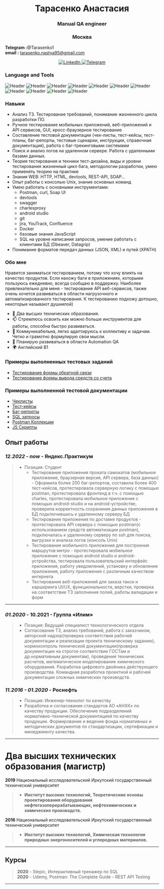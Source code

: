 <div id="header" align="center">
    <h1>Тарасенко Анастасия </h1>
    <h3>Manual QA engineer</h3>
    <h3>Москва</h3>
</div>

**Telegram :**@Tarasenko1<br/> **email :** 	tarasenko.nastya95@gmail.com <br/>
<div id="socials" align="center">
    <a href="linkedin-url">
    <img src="https://img.shields.io/badge/LinkedIn-blue?style=for-the-badge&logo=linkedin&logoColor=white" alt="LinkedIn"/>
  </a>
  <a href="https://t.me/Tarasenko1">
    <img src="https://img.shields.io/badge/Telegram-blue?style=for-the-badge&logo=telegram&logoColor=white" alt="Telegram"/>
  </a>
</div>

### Language and Tools
![Header](https://img.shields.io/badge/Postman-090909?style=for-the-badge&logo=postman&logoColor=f76935)
![Header](https://img.shields.io/badge/Jira-090909?style=for-the-badge&logo=jira&logoColor=136be1)
![Header](https://img.shields.io/badge/Swagger-090909?style=for-the-badge&logo=swagger&logoColor=7ede2b)
![Header](https://img.shields.io/badge/Github-090909?style=for-the-badge&logo=github&logoColor=8cc4d7)
![Header](https://img.shields.io/badge/Figma-090909?style=for-the-badge&logo=figma&logoColor=7d5fa6)
![Header](https://img.shields.io/badge/PostgreSql-090909?style=for-the-badge&logo=postgresql&logoColor=00618a)
![Header](https://img.shields.io/badge/MongoDB-090909?style=for-the-badge&logo=mongodb&logoColor=4aa73c)
![Header](https://img.shields.io/badge/DevTools-090909?style=for-the-badge&logo=googlechrome&logoColor=2674f2)
![Header](https://img.shields.io/badge/AndroidStudio-090909?style=for-the-badge&logo=androidstudio&logoColor=3ad07d)
![Header](https://img.shields.io/badge/TestRail-090909?style=for-the-badge&logo=&logoColor=71b556)
![Header](https://img.shields.io/badge/CharlesProxy-090909?style=for-the-badge&logo=charlesproxy&logoColor=8cc4d7)


### Навыки
- Анализ ТЗ. Тестирование требований, понимание жизненного цикла разработки ПО.
- Ручное тестирование мобильных приложений, веб-приложений и API сервисов, GUI, кросс-браузерное тестирование
- Составление тестовой документации (чек-листы, тест-кейсы, тест-планы, баг-репорты, тестовые сценарии, инструкции, справочная документация), работа с баг-трекинговыми системами  
- Поиск и анализ логов на удаленном сервере. Работа с удаленными базами данных.
- Теория тестирования и техники тест-дизайна, виды и уровни тестирования жизненный цикл бага, методологии разработки, умею применять теорию на практике
- Знания WEB: HTTP, HTML, devtools, REST-API, SOAP...
- Опыт работы с консолью Unix, знание основных команд
- Умею работать с основными инструментами: 
  - Postman, curl, Soap UI
  - devtools
  - swagger
  - charlesproxy
  - android studio
  - git
  - jira, YouTrack, Confluence 
  - Docker 
  - базовые знания JavaScript 
  - SQL на уровне написания запросов, умение работать с клиентами БД (Dbeaver, Datagrip)
- Понимание форматов передач данныx (JSON, XML) и путей (XPATH)


### Обо мне
Нравится заниматься тестированием, потому что хочу влиять на качество продуктов. Если нахожу баги в приложениях, которыми пользуюсь ежедневно, всегда сообщаю в поддержку. Наиболее привлекательно для меня - тестирование API веб-сервисов, также очень хочется развиваться в области нагрузочного и автоматизированного тестирования. К тестированию подхожу дотошно, некоторые называют душнилой) 

- 📝 Два высших технических образования.
- 📫 Стремлюсь освоить как можно больше инструментов для работы, способна быстро развиваться.
- 📄 Коммуникабельна, легко адаптируюсь к коллективу и задачам. Четко и грамотно формулирую свои мысли.
- 🌱 Планирую развиваться в области Automation QA
- 🌍 Английский B1

### Примеры выполненных тестовых заданий

- [Тестирование формы обратной связи](https://github.com/)
- [Тестирование формы вывода средств со счета](https://github.com/)

### Примеры выполненной тестовой документации

- [Чеклисты](https://github.com/tarnastya/checklist)
- [Тест-кейсы](https://github.com/tarnastya/testcase)
- [Баг-репорты](https://github.com/tarnastya/bugreports)
- [SQL запросы](https://github.com/tarnastya/sqlnotes)
- [Postman Коллекции](https://github.com/tarnastya/postman)
- [JS Скрипты](https://github.com/tarnastya/jsnotes)

 ## Опыт работы
### *12.2022 - now*  - **Яндекс.Практикум**
> - Позиция: Студент
>   - Тестирование приложения проката самокатов (мобильное приложение, браузерная версия, API сервера, база данных) - Оформила более 200 баг-репортов, составила более 400 тест-кейсов, протестировала серверную логику с помощью postman, протестировала фронтенд в т.ч. с помощью charles, протестировала мобильное приложение с помощью android-studio и на android-устройстве, проверила корректность сохраниния данных приложения в БД подключившись к удаленному серверу БД
>   - Тестирование приложения по доставке продуктов - протестировала API сервера с помощью postman(с использованием средств автоматизации postman), подключалась к удаленному серверу по ssh для поиска, выгрузки и анализа логов (консоль Unix)
>   - Тестирование мобильного приложения для построения маршрутов метро - протестировала мобильное приложение с помощью android studio и android-устройства, тестировала пользовательский интерфейс приложения, работу уведомлений, установку и обновление приложения, работу приложения с различным качеством интернета
>   - Тестирование веб-приложений для заказа такси и каршеринга UI/UX, функциональности, верстки, проверка на соответствие ТЗ заполнения полей, работы валидации и форм
 ----------------------------------
###  *01.2020* - **10.2021** - **Группа «Илим»**
> - Позиция: Ведущий специалист технологического отдела
> - Согласование ТЗ, анализ требований, работа с заказчиком, авторский надзор(проверка соответствия рабочей документации и реализации проекта техническому заданию), нормоконтроль технической документации(проверка документации на строгое соответствие ГОСТам и др.нормативным документам), проведение технических расчетов, математическое моделирование химического оборудования. Разработка цифрового двойника действующего производства. Командная разработка проектной и рабочей документации сложных химических производств.

 ### *11.2016 - 01.2020* -  **Роснефть**
 > - Позиция: Инженер-технолог по качеству
 > - Разработка и согласование стандартов АО «АНХК» по качеству продукции.
     Обеспечение подразделений нормативно-технической документацией по качеству продукции.
     Формирование и ведение фонда нормативных и методических
     документов по стандартизации, сертификации и менеджменту качества.

 ----------------------
 # Два высших технических образования (магистр)  
    
 **2019** Национальный исследовательский Иркутский государственный технический университет
 > - **Институт высоких технологий, Теоретические основы проектирования оборудования нефтегазоперерабатывающих, нефтехимических и химических производств.**  
 
 **2016** Национальный исследовательский Иркутский государственный технический университет  
 > - **Институт высоких технологий, Химическая технология природных энергоносителей и углеродных материалов.**  

------------------------
 ## Курсы

 > **2020** - Stepic, Интерактивный тренажер по SQL  
 > **2020** - Udemy, Postman: The Complete Guide - REST API Testing
 --------------------------------
